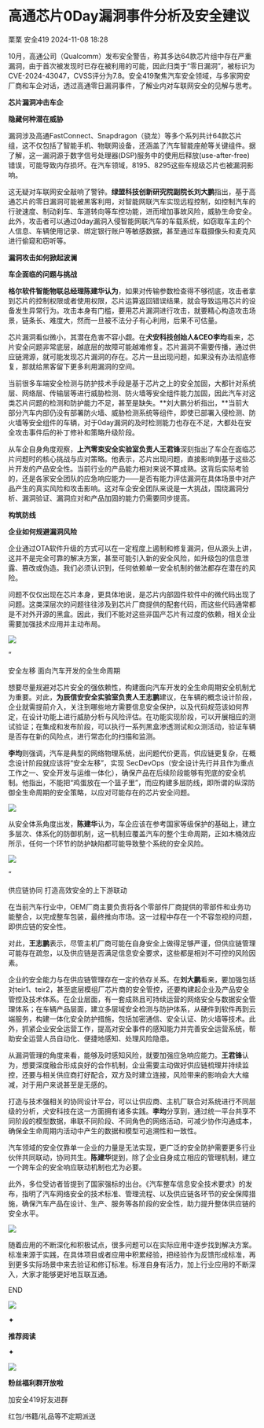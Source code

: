 #  高通芯片0Day漏洞事件分析及安全建议   
栗栗  安全419   2024-11-08 18:28  
  
[](http://mp.weixin.qq.com/s?__biz=MzUyMDQ4OTkyMg==&mid=2247544212&idx=1&sn=55ab16566f65c2374ff5e48142154d05&chksm=f9ebf339ce9c7a2f10cf2e0c199a459615dc94f4a08fc02c410af36a32f21f8651b377cfa9d3&scene=21#wechat_redirect)  
  
  
10月，高通公司（Qualcomm）发布安全警告，称其多达64款芯片组中存在严重漏洞，由于首次被发现时已存在被利用的可能，因此归类于“零日漏洞”，被标识为CVE-2024-43047，CVSS评分为7.8。安全419聚焦汽车安全领域，与多家网安厂商和车企对话，透过高通零日漏洞事件，了解业内对车联网安全的见解与思考。  
  
  
  
**芯片漏洞冲击车企**  
  
  
**隐藏何种潜在威胁**  
  
  
  
漏洞涉及高通FastConnect、Snapdragon（骁龙）等多个系列共计64款芯片组，这不仅包括了智能手机、物联网设备，还涵盖了汽车智能座舱等关键组件。据了解，这一漏洞源于数字信号处理器(DSP)服务中的使用后释放(use-after-free)错误，可能导致内存损坏。在汽车领域，8195、8295这些车规级芯片也被漏洞影响。  
  
  
这无疑对车联网安全敲响了警钟。**绿盟科技创新研究院副院长刘大鹏**指出，基于高通芯片的零日漏洞可能被黑客利用，对智能网联汽车实现远程控制，如控制汽车的行驶速度、制动刹车、车道转向等车控功能，进而增加事故风险，威胁生命安全。此外，攻击者可以通过0day漏洞入侵智能网联汽车的车载系统，如窃取车主的个人信息、车辆使用记录、绑定银行账户等敏感数据，甚至通过车载摄像头和麦克风进行偷窥和窃听等。  
  
  
  
**漏洞攻击如何掀起波澜**  
  
  
**车企面临的问题与挑战**  
  
  
  
**格尔软件智能物联总经理陈建华认为**，如果对传输参数检查得不够彻底，攻击者拿到芯片的控制权限或者使用权限，芯片运算返回错误结果，就会导致运用芯片的设备发生异常行为。攻击本身有门槛，要用芯片漏洞进行攻击，就要精心构造攻击场景，链条长、难度大，然而一旦被不法分子有心利用，后果不可估量。  
  
  
芯片漏洞看似微小，其潜在危害不容小觑。在**犬安科技创始人&CEO李均**看来，芯片安全问题非常底层，越底层的故障可能越难修复。芯片漏洞不需要传播，通过供应链溯源，就可能发现芯片漏洞的存在。芯片一旦出现问题，如果没有办法彻底修复，那就给黑客留下更多利用漏洞的空间。  
  
  
当前很多车端安全检测与防护技术手段是基于芯片之上的安全加固，大都针对系统层、网络层、传输层等进行威胁检测、防火墙等安全组件能力加固，因此汽车对这类芯片问题的检测和防护能力不足，甚至是缺失。**刘大鹏分析指出，**当前大部分汽车内部仍没有部署防火墙、威胁检测系统等组件，即使已部署入侵检测、防火墙等安全组件的车辆，对于0day漏洞的及时检测能力也存在不足，大都处在安全攻击事件后的补丁修补和策略升级阶段。  
  
  
从车企自身角度观察，**上汽零束安全实验室负责人王君锋**深刻指出了车企在面临芯片问题时的核心挑战与应对策略。他表示，芯片出现问题，直接影响到基于这些芯片开发的产品安全性。当前行业的产品能力相对来说不算成熟。这背后实际考验的，还是各家安全团队的应急响应能力——是否有能力评估漏洞在具体场景中对产品产生的真实风险和攻击影响。这对车企安全团队来说是一大挑战，围绕漏洞分析、漏洞验证、漏洞应对和产品加固的能力仍需要同步提高。  
  
  
  
**构筑防线**  
  
  
**企业如何规避漏洞风险**  
  
  
  
企业通过OTA软件升级的方式可以在一定程度上遏制和修复漏洞，但从源头上讲，这并不是完全可靠的解决方案，甚至可能引入新的安全风险，如升级包的信息泄露、篡改或伪造。我们必须认识到，任何依赖单一安全机制的做法都存在潜在的风险。  
  
  
问题不仅仅出现在芯片本身，更具体地说，是芯片内部固件软件中的微代码出现了问题。这类深层次的问题往往涉及到芯片厂商提供的配套代码，而这些代码通常都是不对外开源的黑盒。因此，我们不能对这些非国产芯片有过度的依赖，相关企业需要加强技术应用并主动布局。  
  
  
![](https://mmbiz.qpic.cn/mmbiz_jpg/9lmiax2vemgjhyBPiaxcj9ETjkmtqYsIBlY22uSEHWUynFVBEyWAcuyTazic1icf9rmZLfib00Nuh1ouOjQKGLIrcnQ/640?wx_fmt=webp&from=appmsg "")  
  
  
“  
  
安全左移 面向汽车开发的全生命周期  
  
  
想要尽量规避对芯片安全的强依赖性，构建面向汽车开发的全生命周期安全机制尤为重要。对此，**为辰信安安全实验室负责人王志鹏**建议，在车辆的概念设计阶段，企业就需提前介入，关注到哪些地方需要信息安全保护，以及代码规范该如何界定，在设计功能上进行威胁分析与风险评估。在功能实现阶段，可以开展相应的测试验证；在集成和发布阶段，可以执行一系列黑盒渗透测试和众测活动，验证车辆是否存在新的风险点，进行常态化的扫描和监测。  
  
  
**李均**则强调，汽车是典型的网络物理系统，出问题代价更高，供应链更复杂，在概念设计阶段就应该将“安全左移”，实现 SecDevOps（安全设计先行并且作为重点工作之一、安全开发与运维一体化），确保产品在后续阶段能够有兜底的安全机制。他指出，不能把“鸡蛋放在一个篮子里”，而应构建多层防线，即所谓的纵深防御全生命周期的安全策略，以应对可能存在的芯片安全问题。  
  
  
![](https://mmbiz.qpic.cn/mmbiz_png/9lmiax2vemgjhyBPiaxcj9ETjkmtqYsIBlx7VKeCDVsQf1W2GRoO6OsRvRFk6CcO5t3knCuY9mwAiaFPQ0NYX8oow/640?wx_fmt=png&from=appmsg "")  
  
  
从安全体系角度出发，**陈建华**认为，车企应该在参考国家等级保护的基础上，建立多层次、体系化的防御机制，这一机制应覆盖汽车的整个生命周期，正如木桶效应所示，任何一个环节的防护缺陷都可能导致整个系统的安全风险。  
  
  
![](https://mmbiz.qpic.cn/mmbiz_jpg/9lmiax2vemgjhyBPiaxcj9ETjkmtqYsIBlGj8Xvc6VqIibWNC3XELicDIyxFtQwGBbFxYsep6JQ244PvBDCerw389A/640?wx_fmt=jpeg&from=appmsg "")  
  
  
“  
  
供应链协同 打造高效安全的上下游联动  
  
  
在当前汽车行业中，OEM厂商主要负责将各个零部件厂商提供的零部件和业务功能整合，以完成整车包装，最终推向市场。这一过程中存在一个不容忽视的问题，即供应链的安全性。  
  
  
对此，**王志鹏**表示，尽管主机厂商可能在自身安全上做得足够严谨，但供应链管理可能存在疏忽，以及供应链是否满足信息安全要求，这些都是相对不可控的风险因素。  
  
  
企业的安全能力与在供应链管理存在一定的依存关系。在**刘大鹏**看来，要加强包括对teir1、teir2，甚至底层模组厂芯片商的安全管控，还要构建起企业及产品安全管控及技术体系。在企业层面，有一套成熟且可持续运营的网络安全与数据安全管理体系；在车辆产品层面，建立多层域安全检测与防护体系，从硬件到软件再到云端服务，构建一体化安全防护措施，包括加密通信、安全认证、防火墙等技术。此外，抓紧企业安全运营工作，提高对安全事件的感知能力并完善安全运营系统，帮助安全运营人员自动化、便捷地感知、处理风险隐患。  
  
  
从漏洞管理的角度来看，能够及时感知风险，就要加强应急响应能力。**王君锋**认为，想要深度融合形成良好的合作机制，企业需要主动做好供应链梳理并持续监控，还要与相关供应商打好配合，双方及时建立连接，风险带来的影响会大大缩减，对于用户来说甚至是无感的。  
  
  
打造与技术强相关的协同设计平台，可以让供应商、主机厂联合对系统进行不同层级的分析，犬安科技在这一方面拥有诸多实践。**李均**分享到，通过统一平台共享不同阶段的模型数据，串联不同阶段、不同角色的网络活动，可减少协作沟通成本，确保全生命周期内活动中产生的数据和模型可追溯性和一致性。  
  
  
汽车领域的安全仅靠单一企业的力量是无法实现，更广泛的安全防护需要更多行业伙伴共同联动，协同共生。**陈建华**提到，除了企业自身成立相应的管理机制，建立一个跨车企的安全响应联动机制也尤为必要。  
  
  
此外，多位受访者皆提到了国家强标的出台。《汽车整车信息安全技术要求》的发布，指明了汽车网络安全的技术标准、管理流程、以及供应链各环节的安全保障措施，确保汽车产品在设计、生产、服务等各阶段的安全性，助力提升整体供应链的安全水平。  
  
  
![](https://mmbiz.qpic.cn/mmbiz_jpg/9lmiax2vemgjhyBPiaxcj9ETjkmtqYsIBlYnl1qy7RQlqAJVDM4pXpEib5TTOlYsG1hYEwCiaQbpb9z9Biby4UQ5Pog/640?wx_fmt=webp&from=appmsg "")  
  
  
随着应用的不断深化和积极试点，很多问题可以在实际应用中逐步找到解决方案。标准来源于实践，在具体项目或者应用中积累经验，把经验作为反馈形成标准，再到更多实际场景中来去验证和修订标准。标准自身有活力，加上行业应用的不断深入，大家才能够更好地互联互通。  
  
  
  
END  
  
  
![](https://mmbiz.qpic.cn/mmbiz_gif/9lmiax2vemgjhyBPiaxcj9ETjkmtqYsIBl1PFQicFhDpSicCN8ukeic9bSibfx8vxRYiayppGk9ZcsgfHnJy5QoTMNKXQ/640?wx_fmt=gif&from=appmsg "")  
  
  
✦  
  
**推荐阅读**  
  
✦  
  
  
[](http://mp.weixin.qq.com/s?__biz=MzUyMDQ4OTkyMg==&mid=2247544756&idx=1&sn=fe789ec05b0bb702c30fcd1eec4c3167&chksm=f9ebf119ce9c780f0392e838b99df7215e940c54d95af488eb6facd9cd579ac79a178c3aec17&scene=21#wechat_redirect)  
  
[](http://mp.weixin.qq.com/s?__biz=MzUyMDQ4OTkyMg==&mid=2247544687&idx=1&sn=22924643aa95c3eba97f52ac536b87a6&chksm=f9ebf1c2ce9c78d417a9c3bf74e40693061380d60191073390ff15d669dede4c58e61f807870&scene=21#wechat_redirect)  
  
[](http://mp.weixin.qq.com/s?__biz=MzUyMDQ4OTkyMg==&mid=2247544071&idx=1&sn=3deb63beeda7166c983f2343f5749997&chksm=f9ebf3aace9c7abc4640ef2b350670628ec3460198b772c7dac4d936e496a3c18c82491b6e96&scene=21#wechat_redirect)  
  
![](https://mmbiz.qpic.cn/mmbiz_jpg/9lmiax2vemgjhyBPiaxcj9ETjkmtqYsIBlqtR4325RRQ5bpA3r35qyr1XBmIxZwLDI8Bn3u1sWae5vlWnF6fcsNQ/640?wx_fmt=jpeg&from=appmsg "")  
  
**粉丝福利群开放啦**  
  
加安全419好友进群  
  
红包/书籍/礼品等不定期派送  
  
